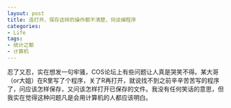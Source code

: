 ```yaml
---
layout: post
title: 连打开、保存这样的操作都不清楚，何谈编程序
categories:
- Life
tags:
- 统计之都
- 计算机
---
```


忍了又忍，实在想发一句牢骚，COS论坛上有些问题让人真是哭笑不得。某大哥（or大姐）在R里写了个程序，关了R再打开，就说找不到之前辛辛苦苦写的程序了，问应该怎样保存，又问该怎样打开已保存的文件。我没有任何笑话的意思，但我实在觉得这种问题凡是会用计算机的人都应该明白。
